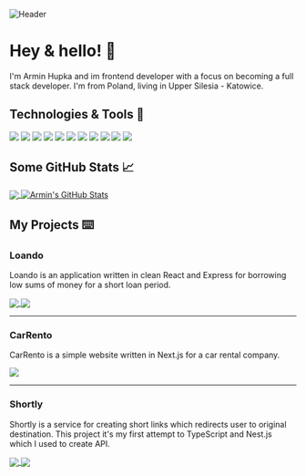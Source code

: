 ![Header](https://i.postimg.cc/HWycdbqr/HEADER.png)

# Hey & hello! 🖖

I'm Armin Hupka and im frontend developer with a focus on becoming a full stack developer. I'm from Poland, living in Upper Silesia - Katowice.   

## Technologies & Tools 🔧
![](https://img.shields.io/badge/OS-macOS-informational?style=flat&logo=macOS&logoColor=white&color=FF2453)
![](https://img.shields.io/badge/Editor-PhpStorm-informational?style=flat&logo=PhpStorm&logoColor=white&color=FF2453)
![](https://img.shields.io/badge/Code-JavaScript-informational?style=flat&logo=javascript&logoColor=white&color=FF2453)
![](https://img.shields.io/badge/Code-TypeScript-informational?style=flat&logo=typescript&logoColor=white&color=FF2453)
![](https://img.shields.io/badge/Code-React-informational?style=flat&logo=react&logoColor=white&color=FF2453)
![](https://img.shields.io/badge/Code-Next.JS-informational?style=flat&logo=next.js&logoColor=white&color=FF2453)
![](https://img.shields.io/badge/Code-Vue-informational?style=flat&logo=vue.js&logoColor=white&color=FF2453)
![](https://img.shields.io/badge/DB-MongoDB-informational?style=flat&logo=mongodb&logoColor=white&color=FF2453)
![](https://img.shields.io/badge/App-Blender-informational?style=flat&logo=blender&logoColor=white&color=FF2453)
![](https://img.shields.io/badge/App-Photoshop-informational?style=flat&logo=AdobePhotoshop&logoColor=white&color=FF2453)
![](https://img.shields.io/badge/App-Figma-informational?style=flat&logo=figma&logoColor=white&color=FF2453)

## Some GitHub Stats 📈
<a href="https://github.com/arminhupka/arminhupka">
  <img align="center" src="https://github-readme-stats.vercel.app/api/top-langs/?username=arminhupka&hide=java,html,tex&title_color=fff&text_color=c9cacc&icon_color=FF2453&bg_color=1d1f21&langs_count=3" />
</a>
<a href="https://github.com/arminhupka/arminhupka">
  <img align="center" src="https://github-readme-stats.vercel.app/api?username=arminhupka&show_icons=true&line_height=27&count_private=true&title_color=fff&text_color=c9cacc&icon_color=FF2453&bg_color=1d1f21" alt="Armin's GitHub Stats" />
</a>

## My Projects ⌨️

### Loando
Loando is an application written in clean React and Express for borrowing low sums of money for a short loan period.

<a href="https://github.com/arminhupka/loando">
  <img align="center" src="https://github-readme-stats.vercel.app/api/pin/?username=arminhupka&repo=loando&title_color=ffffff&text_color=c9cacc&icon_color=FF2453&bg_color=1d1f21" />
</a>

<a href="https://github.com/arminhupka/Loando-API">
  <img align="center" src="https://github-readme-stats.vercel.app/api/pin/?username=arminhupka&repo=Loando-API&title_color=ffffff&text_color=c9cacc&icon_color=FF2453&bg_color=1d1f21" />
</a> 

---

### CarRento
CarRento is a simple website written in Next.js for a car rental company.

<a href="https://github.com/arminhupka/carrento">
  <img align="center" src="https://github-readme-stats.vercel.app/api/pin/?username=arminhupka&repo=carrento&title_color=ffffff&text_color=c9cacc&icon_color=FF2453&bg_color=1d1f21" />
</a>

---

### Shortly
Shortly is a service for creating short links which redirects user to original destination. This project it's my first attempt to TypeScript and Nest.js which I used to create API.

<a href="https://github.com/arminhupka/Shortly">
  <img align="center" src="https://github-readme-stats.vercel.app/api/pin/?username=arminhupka&repo=Shortly&title_color=ffffff&text_color=c9cacc&icon_color=FF2453&bg_color=1d1f21" />
</a>

<a href="https://github.com/arminhupka/ShortlyAPI">
  <img align="center" src="https://github-readme-stats.vercel.app/api/pin/?username=arminhupka&repo=ShortlyAPI&title_color=ffffff&text_color=c9cacc&icon_color=FF2453&bg_color=1d1f21" />
</a>


